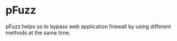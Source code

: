# pFuzz
pFuzz helps us to bypass web application firewall by using different methods at the same time.
